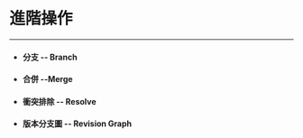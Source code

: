 # 進階操作

---

* #### 分支 -- Branch
* #### 合併 --Merge
* #### 衝突排除 -- Resolve

* #### 版本分支圖 -- Revision Graph



